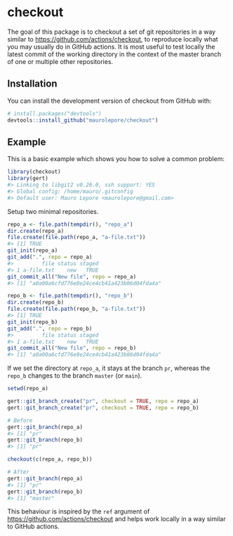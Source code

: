 
<!-- README.md is generated from README.Rmd. Please edit that file -->

# checkout

<!-- badges: start -->
<!-- badges: end -->

The goal of this package is to checkout a set of git repositories in a
way similar to <https://github.com/actions/checkout>, to reproduce
locally what you may usually do in GitHub actions. It is most useful to
test locally the latest commit of the working directory in the context
of the master branch of one or multiple other repositories.

## Installation

You can install the development version of checkout from GitHub with:

``` r
# install.packages("devtools")
devtools::install_github("maurolepore/checkout")
```

## Example

This is a basic example which shows you how to solve a common problem:

``` r
library(checkout)
library(gert)
#> Linking to libgit2 v0.26.0, ssh support: YES
#> Global config: /home/mauro/.gitconfig
#> Default user: Mauro Lepore <maurolepore@gmail.com>
```

Setup two minimal repositories.

``` r
repo_a <- file.path(tempdir(), "repo_a")
dir.create(repo_a)
file.create(file.path(repo_a, "a-file.txt"))
#> [1] TRUE
git_init(repo_a)
git_add(".", repo = repo_a)
#>         file status staged
#> 1 a-file.txt    new   TRUE
git_commit_all("New file", repo = repo_a)
#> [1] "a0a00a6cfd776e0e24ce4cb41a423b06d04fda4a"

repo_b <- file.path(tempdir(), "repo_b")
dir.create(repo_b)
file.create(file.path(repo_b, "a-file.txt"))
#> [1] TRUE
git_init(repo_b)
git_add(".", repo = repo_b)
#>         file status staged
#> 1 a-file.txt    new   TRUE
git_commit_all("New file", repo = repo_b)
#> [1] "a0a00a6cfd776e0e24ce4cb41a423b06d04fda4a"
```

If we set the directory at `repo_a`, it stays at the branch `pr`,
whereas the `repo_b` changes to the branch `master` (or `main`).

``` r
setwd(repo_a)

gert::git_branch_create("pr", checkout = TRUE, repo = repo_a)
gert::git_branch_create("pr", checkout = TRUE, repo = repo_b)

# Before
gert::git_branch(repo_a)
#> [1] "pr"
gert::git_branch(repo_b)
#> [1] "pr"

checkout(c(repo_a, repo_b))

# After
gert::git_branch(repo_a)
#> [1] "pr"
gert::git_branch(repo_b)
#> [1] "master"
```

This behaviour is inspired by the `ref` argument of
<https://github.com/actions/checkout> and helps work locally in a way
similar to GitHub actions.
